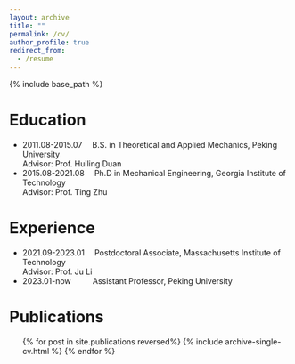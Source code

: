```yaml
---
layout: archive
title: ""
permalink: /cv/
author_profile: true
redirect_from:
  - /resume
---
```


{% include base_path %}

Education
======
* 2011.08-2015.07 &emsp;B.S. in Theoretical and Applied Mechanics, Peking University <br>Advisor: Prof. Huiling Duan
* 2015.08-2021.08 &emsp;Ph.D in Mechanical Engineering, Georgia Institute of Technology <br>Advisor: Prof. Ting Zhu

Experience
======
* 2021.09-2023.01 &emsp;Postdoctoral Associate, Massachusetts Institute of Technology <br>Advisor: Prof. Ju Li
* 2023.01-now &emsp;&emsp;&ensp;Assistant Professor, Peking University

Publications
======
  <ol reversed>{% for post in site.publications reversed%}
    {% include archive-single-cv.html %}
  {% endfor %}</ol>
  
<!-- Talks
======
  <ul>{% for post in site.talks %}
    {% include archive-single-talk-cv.html %}
  {% endfor %}</ul>
  
Teaching
======
  <ul>{% for post in site.teaching %}
    {% include archive-single-cv.html %}
  {% endfor %}</ul>
  
Service and leadership
======
* TBD -->
